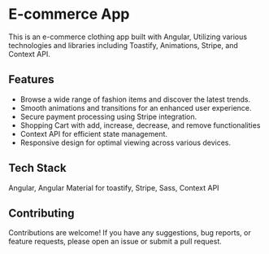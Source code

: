 # E-commerce App
This is an e-commerce clothing app built with Angular, Utilizing various technologies and libraries including Toastify, Animations, Stripe, and Context API.
## Features
- Browse a wide range of fashion items and discover the latest trends.
- Smooth animations and transitions for an enhanced user experience.
- Secure payment processing using Stripe integration.
- Shopping Cart with add, increase, decrease, and remove functionalities
- Context API for efficient state management.
- Responsive design for optimal viewing across various devices.
## Tech Stack
Angular, Angular Material for toastify, Stripe, Sass, Context API
## Contributing
Contributions are welcome! If you have any suggestions, bug reports, or feature requests, please open an issue or submit a pull request.
